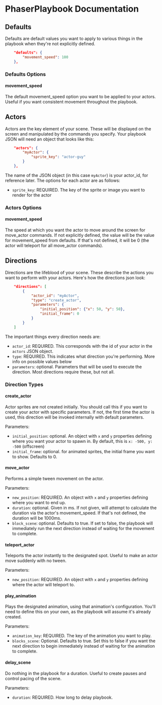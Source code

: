 # PhaserPlaybook Documentation

## Defaults

Defaults are default values you want to apply to various things in the playbook when they're not explicitly defined.

```json
    "defaults": {
        "movement_speed": 100
    },
```

### Defaults Options

#### movement_speed

The default movement_speed option you want to be applied to your actors.  Useful if you want consistent movement throughout the playbook.



## Actors

Actors are the key element of your scene.  These will be displayed on the screen and manipulated by the commands you specify.  Your playbook JSON will need an object that looks like this: 

```json
    "actors": {
        "myActor": {
            "sprite_key": "actor-guy"
        }
    },
```

The name of the JSON object (in this case `myActor`) is your actor_id, for reference later. The options for each actor are as follows:

* `sprite_key`: REQUIRED.  The key of the sprite or image you want to render for the actor

### Actors Options

#### movement_speed

The speed at which you want the actor to move around the screen for move_actor commands.  If not explicitly defined, the value will be the value for movement_speed from defaults.  If that's not defined, it will be 0 (the actor will teleport for all move_actor commands).



## Directions

Directions are the lifeblood of your scene.  These describe the actions you want to perform with your actors.  Here's how the directions json look:

```json
    "directions": [
        {
            "actor_id": "myActor",
            "type": "create_actor",
            "parameters": {
                "initial_position": {"x": 50, "y": 50},
                "initial_frame": 0
            }
        }
    ]
```

The important things every direction needs are:

* `actor_id`: REQUIRED.  This corresponds with the id of your actor in the `actors` JSON object.
* `type`: REQUIRED.  This indicates what direction you're performing.  More info on possible values below
* `parameters`: optional.  Parameters that will be used to execute the direction.  Most directions require these, but not all.


### Direction Types

#### create_actor

Actor sprites are not created initially.  You should call this if you want to create your actor with specific parameters.  If not, the first time the actor is used, this direction will be invoked internally with default parameters.

Parameters:

* `initial_position`: optional.  An object with `x` and `y` properties defining where you want your actor to spawn in.  By default, this is `x: -500, y: -500` (offscreen)
* `initial_frame`: optional. for animated sprites, the initial frame you want to show.  Defaults to 0.


#### move_actor

Performs a simple tween movement on the actor.

Parameters:

* `new_position`: REQUIRED.  An object with `x` and `y` properties defining where you want to end up.
* `duration`: optional.  Given in ms.  If not given, will attempt to calculate the duration via the actor's movement_speed.  If that's not defined, the duration will be 1000ms.
* `block_scene`: optional.  Defaults to true.  If set to false, the playbook will immediately run the next direction instead of waiting for the movement to complete.


#### teleport_actor

Teleports the actor instantly to the designated spot.  Useful to make an actor move suddenly with no tween.

Parameters:

* `new_position`: REQUIRED.  An object with `x` and `y` properties defining where the actor will teleport to.



#### play_animation

Plays the designated animation, using that animation's configuration.  You'll need to define this on your own, as the playbook will assume it's already created.

Parameters:

* `animation_key`: REQUIRED.  The key of the animation you want to play.
* `blocks_scene`: Optional.  Defaults to true.  Set this to false if you want the next direction to begin immediately instead of waiting for the animation to complete.



#### delay_scene

Do nothing in the playbook for a duration.  Useful to create pauses and control pacing of the scene.

Parameters:

* `duration`: REQUIRED.  How long to delay playbook.